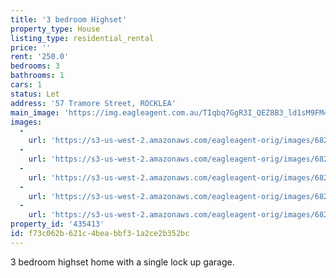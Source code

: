 ```yaml
---
title: '3 bedroom Highset'
property_type: House
listing_type: residential_rental
price: ''
rent: '250.0'
bedrooms: 3
bathrooms: 1
cars: 1
status: Let
address: '57 Tramore Street, ROCKLEA'
main_image: 'https://img.eagleagent.com.au/TIqbq7GgR3I_QEZ8B3_ld1sM9FM=/1280x854/smart/https://s3-us-west-2.amazonaws.com/eagleagent-orig/images/6824278/402824184-image-M.jpg'
images:
  -
    url: 'https://s3-us-west-2.amazonaws.com/eagleagent-orig/images/6824282/402824184-image-D.jpg'
  -
    url: 'https://s3-us-west-2.amazonaws.com/eagleagent-orig/images/6824281/402824184-image-C.jpg'
  -
    url: 'https://s3-us-west-2.amazonaws.com/eagleagent-orig/images/6824280/402824184-image-B.jpg'
  -
    url: 'https://s3-us-west-2.amazonaws.com/eagleagent-orig/images/6824279/402824184-image-A.jpg'
  -
    url: 'https://s3-us-west-2.amazonaws.com/eagleagent-orig/images/6824278/402824184-image-M.jpg'
property_id: '435413'
id: f73c062b-621c-4bea-bbf3-1a2ce2b352bc
---
```

3 bedroom highset home with a single lock up garage.